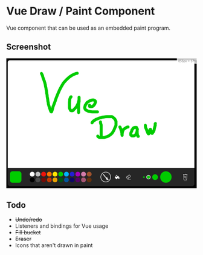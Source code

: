 # Vue Draw / Paint Component

Vue component that can be used as an embedded paint program. 

## Screenshot
![Screenshot of component](/.github/screenshot.png)

## Todo
* ~~Undo/redo~~
* Listeners and bindings for Vue usage
* ~~Fill bucket~~
* ~~Eraser~~
* Icons that aren't drawn in paint
